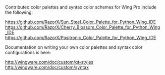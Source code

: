 Contributed color palettes and syntax color schemes for Wing Pro include the following:

https://github.com/RazorX/Sun_Steel_Color_Palette_for_Python_Wing_IDE
https://github.com/RazorX/Cherry_Blossom_Color_Palette_for_Python_Wing_IDE
https://github.com/RazorX/Positronic_Color_Palette_for_Python_Wing_IDE

Documentation on writing your own color palettes and syntax color 
configurations is here:

http://wingware.com/doc/custom/qt-styles
http://wingware.com/doc/custom/syntax
